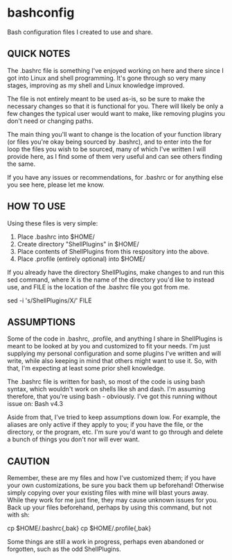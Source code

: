 # bashconfig
Bash configuration files I created to use and share.

QUICK NOTES
-----------

The .bashrc file is something I've enjoyed working on here and there since I got into Linux and shell programming. It's gone through so very many stages, improving as my shell and Linux knowledge improved.

The file is not entirely meant to be used as-is, so be sure to make the necessary changes so that it is functional for you. There
will likely be only a few changes the typical user would want to make, like removing plugins you don't need or changing paths.

The main thing you'll want to change is the location of your function library (or files you're okay being sourced by .bashrc), and to enter into the for loop the files you wish to be sourced, many of which I've written I will provide here, as I find some of them very useful and can see others finding the same.

If you have any issues or recommendations, for .bashrc or for anything else you see here, please let me know.

HOW TO USE
----------

Using these files is very simple:

  1. Place .bashrc into $HOME/
  2. Create directory "ShellPlugins" in $HOME/
  3. Place contents of ShellPlugins from this respository into the above.
  4. Place .profile (entirely optional) into $HOME/

If you already have the directory ShellPlugins, make changes to and run this sed command, where X is the name of the directory you'd like to instead use, and FILE is the location of the .bashrc file you got from me.

sed -i 's/ShellPlugins/X/' FILE

ASSUMPTIONS
-----------

Some of the code in .bashrc, .profile, and anything I share in ShellPlugins is meant to be looked at by you and customized to fit your needs. I'm just supplying my personal configuration and some plugins I've written and will write, while also keeping in mind that others might want to use it. So, with that, I'm expecting at least some prior shell knowledge.

The .bashrc file is written for bash, so most of the code is using bash syntax, which wouldn't work on shells like sh and dash. I'm assuming therefore, that you're using bash - obviously. I've got this running without issue on: Bash v4.3

Aside from that, I've tried to keep assumptions down low. For example, the aliases are only active if they apply to you; if you have the file, or the directory, or the program, etc. I'm sure you'd want to go through and delete a bunch of things you don't nor will ever want.

CAUTION
-------

Remember, these are my files and how I've customized them; if you have your own customizations, be sure you back them up beforehand! Otherwise simply copying over your existing files with mine will blast yours away. While they work for me just fine, they may cause unknown issues for you. Back up your files beforehand, perhaps by using this command, but not with sh:

cp $HOME/.bashrc{,bak}
cp $HOME/.profile{,bak}

Some things are still a work in progress, perhaps even abandoned or forgotten, such as the odd ShellPlugins.

